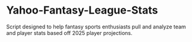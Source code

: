 # Yahoo-Fantasy-League-Stats
Script designed to help fantasy sports enthusiasts pull and analyze team and player stats based off 2025 player projections.
